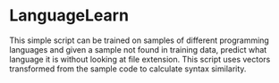 # LanguageLearn
This simple script can be trained on samples of different programming languages and given a sample not found in training data, predict what language it is without looking at file extension. This script uses vectors transformed from the sample code to calculate syntax similarity.  
